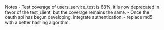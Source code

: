 Notes
    - Test coverage of users_service_test is 68%, it is now deprecated in favor of the test_client, but the coverage remains the same.
    - Once the oauth api has begun developing, integrate authentication.
    - replace md5 with a better hashing algorithm.